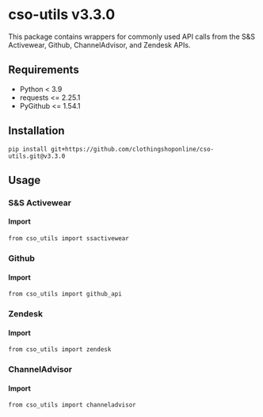 # cso-utils v3.3.0

This package contains wrappers for commonly used API calls from the S&S Activewear, Github, ChannelAdvisor, and Zendesk APIs.

## Requirements

- Python < 3.9
- requests <= 2.25.1
- PyGithub <= 1.54.1

## Installation

```
pip install git+https://github.com/clothingshoponline/cso-utils.git@v3.3.0
```

## Usage

### S&S Activewear

#### Import

```
from cso_utils import ssactivewear
```


### Github

#### Import

```
from cso_utils import github_api
```


### Zendesk

#### Import

```
from cso_utils import zendesk
```


### ChannelAdvisor

#### Import

```
from cso_utils import channeladvisor
```